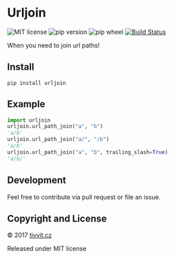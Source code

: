 # Urljoin
![MIT license](https://img.shields.io/badge/license-MIT-blue.svg)
![pip version](https://img.shields.io/pypi/v/urljoin.svg)
![pip wheel](https://img.shields.io/pypi/wheel/urljoin.svg)
[![Build Status](https://travis-ci.org/datasets-org/urljoin.svg?branch=master)](https://travis-ci.org/datasets-org/urljoin)

When you need to join url paths!

## Install
```
pip install urljoin
```

## Example
```python
import urljoin
urljoin.url_path_join("a", "b")
'a/b'
urljoin.url_path_join("a/", "/b")
'a/b'
urljoin.url_path_join("a", "b", trailing_slash=True)
'a/b/'
```

## Development

Feel free to contribute via pull request or file an issue.

## Copyright and License

&copy; 2017 [tivvit.cz](https://tivvit.cz)

Released under MIT license